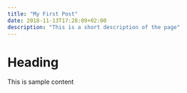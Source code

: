 ```yaml
---
title: "My First Post"
date: 2018-11-13T17:28:09+02:00
description: "This is a short description of the page"
---
```


# Heading
This is sample content